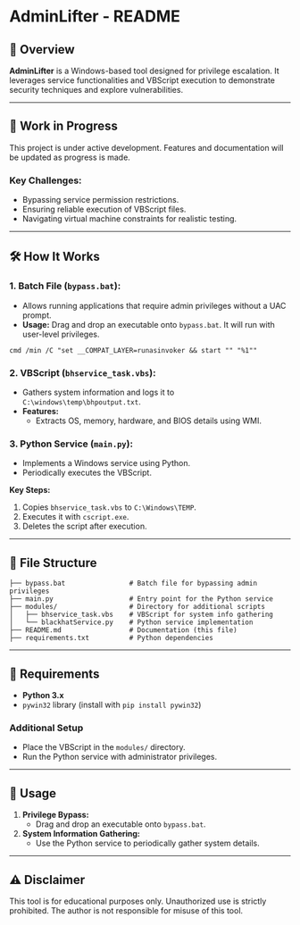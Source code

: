 # AdminLifter - README

## 📌 Overview
**AdminLifter** is a Windows-based tool designed for privilege escalation. It leverages service functionalities and VBScript execution to demonstrate security techniques and explore vulnerabilities.

---

## 🚧 Work in Progress
This project is under active development. Features and documentation will be updated as progress is made.

### Key Challenges:
- Bypassing service permission restrictions.
- Ensuring reliable execution of VBScript files.
- Navigating virtual machine constraints for realistic testing.

---

## 🛠️ How It Works
### 1. **Batch File (`bypass.bat`):**
- Allows running applications that require admin privileges without a UAC prompt.
- **Usage:** Drag and drop an executable onto `bypass.bat`. It will run with user-level privileges.

```batch
cmd /min /C "set __COMPAT_LAYER=runasinvoker && start "" "%1""
```

### 2. **VBScript (`bhservice_task.vbs`):**
- Gathers system information and logs it to `C:\windows\temp\bhpoutput.txt`.
- **Features:**
  - Extracts OS, memory, hardware, and BIOS details using WMI.

### 3. **Python Service (`main.py`):**
- Implements a Windows service using Python.
- Periodically executes the VBScript.

**Key Steps:**
1. Copies `bhservice_task.vbs` to `C:\Windows\TEMP`.
2. Executes it with `cscript.exe`.
3. Deletes the script after execution.

---

## 📂 File Structure
```
├── bypass.bat                # Batch file for bypassing admin privileges
├── main.py                   # Entry point for the Python service
├── modules/                  # Directory for additional scripts
│   ├── bhservice_task.vbs    # VBScript for system info gathering
│   └── blackhatService.py    # Python service implementation
├── README.md                 # Documentation (this file)
├── requirements.txt          # Python dependencies
```

---

## 📝 Requirements
- **Python 3.x**
- `pywin32` library (install with `pip install pywin32`)

### Additional Setup
- Place the VBScript in the `modules/` directory.
- Run the Python service with administrator privileges.

---

## 🚀 Usage
1. **Privilege Bypass:**
   - Drag and drop an executable onto `bypass.bat`.
2. **System Information Gathering:**
   - Use the Python service to periodically gather system details.

---

## ⚠️ Disclaimer
This tool is for educational purposes only. Unauthorized use is strictly prohibited. The author is not responsible for misuse of this tool.